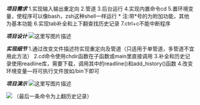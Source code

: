 ***项目需求***
1.实现输入输出重定向
2.管道
3.后台运行
4.实现内置命令cd
5.置环境变量，使程序可以像bash，zsh这种shell一样运行 * 注:带*号的为附加功能，其他为基本功能
6.实现tab补全和上下翻查找历史记录
7.ctrl+c不能中断程序

***项目设计***
![这里写图片描述](http://img.blog.csdn.net/20170731165947558?watermark/2/text/aHR0cDovL2Jsb2cuY3Nkbi5uZXQvd2VpeGluXzM2ODg4NTc3/font/5a6L5L2T/fontsize/400/fill/I0JBQkFCMA==/dissolve/70/gravity/SouthEast)

***实现细节***
1.通过改变文件描述符实现重定向及管道（只适用于单管道，多管道不宜用此方法）
2.cd命令使用chdir函数在子函数或main里直接调用
3.补全和历史记录使用readline库，需要下载，调用其中的readline()和add_history()函数
4.改变环境变量—将可执行文件放如/bin下即可

***项目演示***
![这里写图片描述](http://img.blog.csdn.net/20170731170806844?watermark/2/text/aHR0cDovL2Jsb2cuY3Nkbi5uZXQvd2VpeGluXzM2ODg4NTc3/font/5a6L5L2T/fontsize/400/fill/I0JBQkFCMA==/dissolve/70/gravity/SouthEast)

![](http://img.blog.csdn.net/20170731170823599?watermark/2/text/aHR0cDovL2Jsb2cuY3Nkbi5uZXQvd2VpeGluXzM2ODg4NTc3/font/5a6L5L2T/fontsize/400/fill/I0JBQkFCMA==/dissolve/70/gravity/SouthEast)
（最后一条命令为上翻历史记录）
